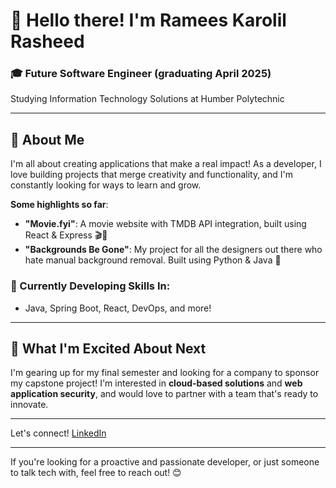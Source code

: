 # 👋 Hello there! I'm Ramees Karolil Rasheed

### 🎓 Future Software Engineer (graduating April 2025)  
Studying Information Technology Solutions at Humber Polytechnic

---

## 🌟 About Me

I'm all about creating applications that make a real impact! As a developer, I love building projects that merge creativity and functionality, and I'm constantly looking for ways to learn and grow.

**Some highlights so far**:
- **"Movie.fyi"**: A movie website with TMDB API integration, built using React & Express 🎬🍿  
- **"Backgrounds Be Gone"**: My project for all the designers out there who hate manual background removal. Built using Python & Java 📸

### 🌱 Currently Developing Skills In:
  - Java, Spring Boot, React, DevOps, and more!

---

## 🚀 What I'm Excited About Next  
I'm gearing up for my final semester and looking for a company to sponsor my capstone project! I'm interested in **cloud-based solutions** and **web application security**, and would love to partner with a team that's ready to innovate.

---

Let's connect! [LinkedIn](https://www.linkedin.com/in/rameeskr)

---

If you're looking for a proactive and passionate developer, or just someone to talk tech with, feel free to reach out! 😊

